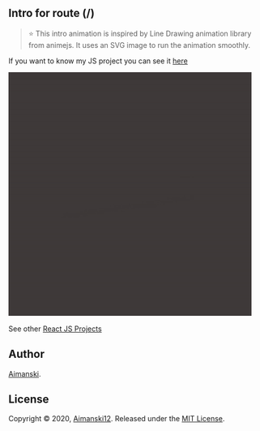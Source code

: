 ## Intro for route (/)

> :star: This intro animation is inspired by Line Drawing animation library from animejs. It uses an SVG image to run the animation smoothly.

If you want to know my JS project you can see it [here](http://bit.ly/aiman-javascript-projects)

<div float="left">
  <img src="https://github.com/Aimanski12/myWebsite/blob/proj_media/01_intro.gif" alt="screen shot">
</div>

See other [React JS Projects](https://github.com/Aimanski12/ReactJS_Projects)

## Author

[Aimanski](http://bit.ly/aiman-profile-github).

## License 

Copyright © 2020, [Aimanski12](http://bit.ly/aiman-profile-github).
Released under the [MIT License](LICENSE).

